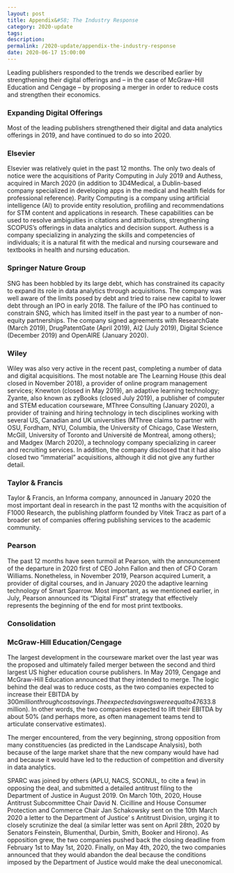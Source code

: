 ```yaml
---
layout: post
title: Appendix&#58; The Industry Response
category: 2020-update
tags:
description:
permalink: /2020-update/appendix-the-industry-response
date: 2020-06-17 15:00:00
---
```


Leading publishers responded to the trends we described earlier by strengthening their digital offerings and – in the case of McGraw-Hill Education and Cengage – by proposing a merger in order to reduce costs and strengthen their economics.

### Expanding Digital Offerings

Most of the leading publishers strengthened their digital and data analytics offerings in 2019, and have continued to do so into 2020.

### Elsevier

Elsevier was relatively quiet in the past 12 months. The only two deals of notice were the acquisitions of Parity Computing in July 2019 and Authess, acquired in March 2020 (in addition to 3D4Medical, a Dublin-based company specialized in developing apps in the medical and health fields for professional reference). Parity Computing is a company using artificial intelligence (AI) to provide entity resolution, profiling and recommendations for STM content and applications in research. These capabilities can be used to resolve ambiguities in citations and attributions, strengthening SCOPUS’s offerings in data analytics and decision support. Authess is a company specializing in analyzing the skills and competencies of individuals; it is a natural fit with the medical and nursing courseware and textbooks in health and nursing education.

### Springer Nature Group

SNG has been hobbled by its large debt, which has constrained its capacity to expand its role in data analytics through acquisitions. The company was well aware of the limits posed by debt and tried to raise new capital to lower debt through an IPO in early 2018. The failure of the IPO has continued to constrain SNG, which has limited itself in the past year to a number of non-equity partnerships. The company signed agreements with ResearchGate (March 2019), DrugPatentGate (April 2019), AI2 (July 2019), Digital Science (December 2019) and OpenAIRE (January 2020).

### Wiley

Wiley was also very active in the recent past, completing a number of data and digital acquisitions. The most notable are The Learning House (this deal closed in November 2018), a provider of online program management services; Knewton (closed in May 2019), an adaptive learning technology; Zyante, also known as zyBooks (closed July 2019), a publisher of computer and STEM education courseware, MThree Consulting (January 2020), a provider of training and hiring technology in tech disciplines working with several US, Canadian and UK universities (MThree claims to partner with OSU, Fordham, NYU, Columbia, the University of Chicago, Case Western, McGill, University of Toronto and Université de Montreal, among others); and Madgex (March 2020), a technology company specializing in career and recruiting services. In addition, the company disclosed that it had also closed two “immaterial” acquisitions, although it did not give any further detail.

### Taylor & Francis

Taylor & Francis, an Informa company, announced in January 2020 the most important deal in research in the past 12 months with the acquisition of F1000 Research, the publishing platform founded by Vitek Tracz as part of a broader set of companies offering publishing services to the academic community.

### Pearson

The past 12 months have seen turmoil at Pearson, with the announcement of the departure in 2020 first of CEO John Fallon and then of CFO Coram Williams. Nonetheless, in November 2019, Pearson acquired Lumerit, a provider of digital courses, and in January 2020 the adaptive learning technology of Smart Sparrow. Most important, as we mentioned earlier, in July, Pearson announced its “Digital First” strategy that effectively represents the beginning of the end for most print textbooks.

### Consolidation

### McGraw-Hill Education/Cengage

The largest development in the courseware market over the last year was the proposed and ultimately failed merger between the second and third largest US higher education course publishers. In May 2019, Cengage and McGraw-Hill Education announced that they intended to merge. The logic behind the deal was to reduce costs, as the two companies expected to increase their EBITDA by $300 million through cost savings. The expected savings were equal to 47% of the last reported Adj. EBITDA of the two companies before the deal was announced ($633.8 million). In other words, the two companies expected to lift their EBITDA by about 50% (and perhaps more, as often management teams tend to articulate conservative estimates).

The merger encountered, from the very beginning, strong opposition from many constituencies (as predicted in the Landscape Analysis), both because of the large market share that the new company would have had and because it would have led to the reduction of competition and diversity in data analytics.

SPARC was joined by others (APLU, NACS, SCONUL, to cite a few) in opposing the deal, and submitted a detailed antitrust filing to the Department of Justice in August 2019. On March 10th, 2020, House Antitrust Subcommittee Chair David N. Cicilline and House Consumer Protection and Commerce Chair Jan Schakowsky sent on the 10th March 2020 a letter to the Department of Justice’ s Antitrust Division, urging it to closely scrutinize the deal (a similar letter was sent on April 28th, 2020 by Senators Feinstein, Blumenthal, Durbin, Smith, Booker and Hirono). As opposition grew, the two companies pushed back the closing deadline from February 1st to May 1st, 2020. Finally, on May 4th, 2020, the two companies announced that they would abandon the deal because the conditions imposed by the Department of Justice would make the deal uneconomical.
